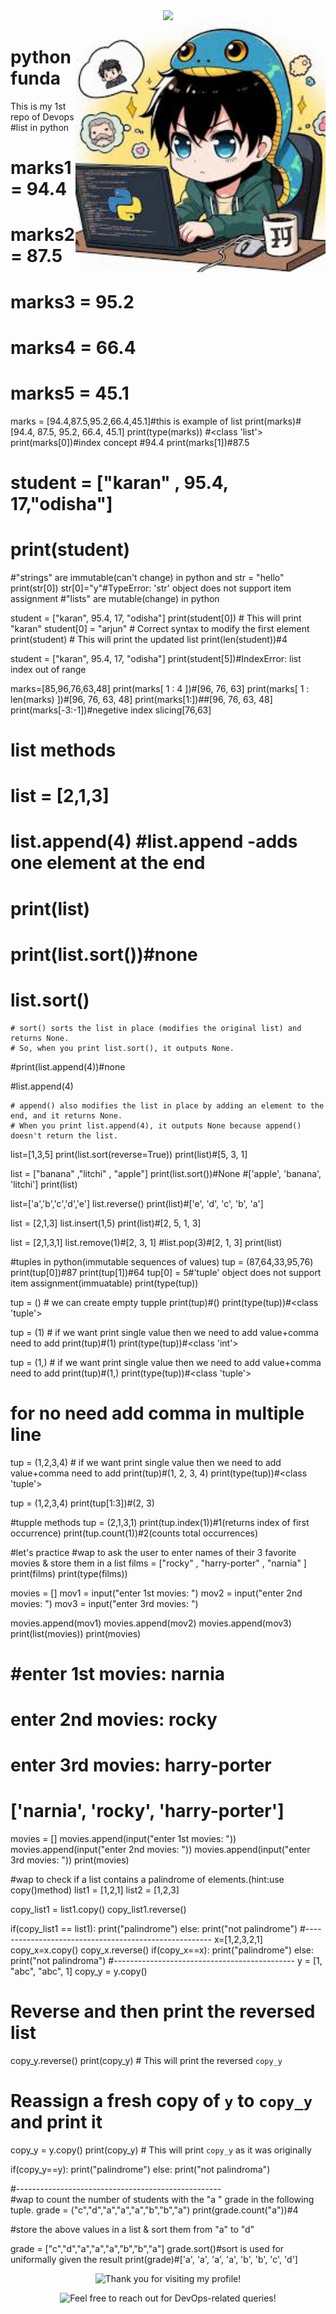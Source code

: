 <div align="center"> <img src="https://github.com/Tks-Devops/python-zero-to-hero/blob/main/1.jpg"> </div>
<img align="right" alt="Coding" width="400" src="python.jpg">

# python funda

This is my 1st repo of Devops
#list in python

# marks1 = 94.4

# marks2 = 87.5

# marks3 = 95.2

# marks4 = 66.4

# marks5 = 45.1

marks = [94.4,87.5,95.2,66.4,45.1]#this is example of list
print(marks)#[94.4, 87.5, 95.2, 66.4, 45.1]
print(type(marks)) #<class 'list'>
print(marks[0])#index concept #94.4
print(marks[1])#87.5

# student = ["karan" , 95.4, 17,"odisha"]

# print(student)

#"strings" are immutable(can't change) in python and
str = "hello"
print(str[0])
str[0]="y"#TypeError: 'str' object does not support item assignment
#"lists" are mutable(change) in python

student = ["karan", 95.4, 17, "odisha"]
print(student[0]) # This will print "karan"
student[0] = "arjun" # Correct syntax to modify the first element
print(student) # This will print the updated list
print(len(student))#4

student = ["karan", 95.4, 17, "odisha"]
print(student[5])#IndexError: list index out of range

marks=[85,96,76,63,48]
print(marks[ 1 : 4 ])#[96, 76, 63]
print(marks[ 1 : len(marks) ])#[96, 76, 63, 48]
print(marks[1:])##[96, 76, 63, 48]
print(marks[-3:-1])#negetive index slicing[76,63]

# list methods

# list = [2,1,3]

# list.append(4) #list.append -adds one element at the end

# print(list)

# print(list.sort())#none

# list.sort()

    # sort() sorts the list in place (modifies the original list) and returns None.
    # So, when you print list.sort(), it outputs None.

#print(list.append(4))#none

#list.append(4)

    # append() also modifies the list in place by adding an element to the end, and it returns None.
    # When you print list.append(4), it outputs None because append() doesn't return the list.

list=[1,3,5]
print(list.sort(reverse=True))
print(list)#[5, 3, 1]

list = ["banana" ,"litchi" , "apple"]
print(list.sort())#None #['apple', 'banana', 'litchi']
print(list)

list=['a','b','c','d','e']
list.reverse()
print(list)#['e', 'd', 'c', 'b', 'a']

list = [2,1,3]
list.insert(1,5)
print(list)#[2, 5, 1, 3]

list = [2,1,3,1]
list.remove(1)#[2, 3, 1]
#list.pop(3)#[2, 1, 3]
print(list)

#tuples in python(immutable sequences of values)
tup = (87,64,33,95,76)
print(tup[0])#87
print(tup[1])#64
tup[0] = 5#'tuple' object does not support item assignment(immuatable)
print(type(tup))

tup = () # we can create empty tupple
print(tup)#()
print(type(tup))#<class 'tuple'>

tup = (1) # if we want print single value then we need to add value+comma need to add
print(tup)#(1)
print(type(tup))#<class 'int'>

tup = (1,) # if we want print single value then we need to add value+comma need to add
print(tup)#(1,)
print(type(tup))#<class 'tuple'>

# for no need add comma in multiple line

tup = (1,2,3,4) # if we want print single value then we need to add value+comma need to add
print(tup)#(1, 2, 3, 4)
print(type(tup))#<class 'tuple'>

tup = (1,2,3,4)
print(tup[1:3])#(2, 3)

#tupple methods
tup = (2,1,3,1)
print(tup.index(1))#1(returns index of first occurrence)
print(tup.count(1))#2(counts total occurrences)

#let's practice
#wap to ask the user to enter names of their 3 favorite movies & store them in a list
films = ["rocky" , "harry-porter" , "narnia" ]
print(films)
print(type(films))

movies = []
mov1 = input("enter 1st movies: ")
mov2 = input("enter 2nd movies: ")
mov3 = input("enter 3rd movies: ")

movies.append(mov1)
movies.append(mov2)
movies.append(mov3)
print(list(movies))
print(movies)

# #enter 1st movies: narnia

# enter 2nd movies: rocky

# enter 3rd movies: harry-porter

# ['narnia', 'rocky', 'harry-porter']

movies = []
movies.append(input("enter 1st movies: "))
movies.append(input("enter 2nd movies: "))
movies.append(input("enter 3rd movies: "))
print(movies)

#wap to check if a list contains a palindrome of elements.(hint:use copy()method)
list1 = [1,2,1]
list2 = [1,2,3]

copy_list1 = list1.copy()
copy_list1.reverse()

if(copy_list1 == list1):
print("palindrome")
else:
print("not palindrome")
#------------------------------------------------------
x=[1,2,3,2,1]
copy_x=x.copy()
copy_x.reverse()
if(copy_x==x):
print("palindrome")
else:
print("not palindroma")
#---------------------------------------------
y = [1, "abc", "abc", 1]
copy_y = y.copy()

# Reverse and then print the reversed list

copy_y.reverse()
print(copy_y) # This will print the reversed `copy_y`

# Reassign a fresh copy of `y` to `copy_y` and print it

copy_y = y.copy()
print(copy_y) # This will print `copy_y` as it was originally

if(copy_y==y):
print("palindrome")
else:
print("not palindroma")

#---------------------------------------------------  
#wap to count the number of students with the "a " grade in the following tuple.
grade = ("c","d","a","a","a","b","b","a")
print(grade.count("a"))#4

#store the above values in a list & sort them from "a" to "d"

grade = ["c","d","a","a","a","b","b","a"]
grade.sort()#sort is used for uniformally given the result
print(grade)#['a', 'a', 'a', 'a', 'b', 'b', 'c', 'd']
<p align="center">
  <img src="https://svgtext.herokuapp.com/?text=Thank%20you%20for%20visiting%20my%20profile!&font_size=40&color=%23FF9800&outline_color=%23000000" alt="Thank you for visiting my profile!" />
</p>
<p align="center">
  <img src="https://svgtext.herokuapp.com/?text=Feel%20free%20to%20reach%20out%20for%20DevOps-related%20queries!&font_size=40&color=%234CAF50&outline_color=%23000000" alt="Feel free to reach out for DevOps-related queries!" />
</p>

